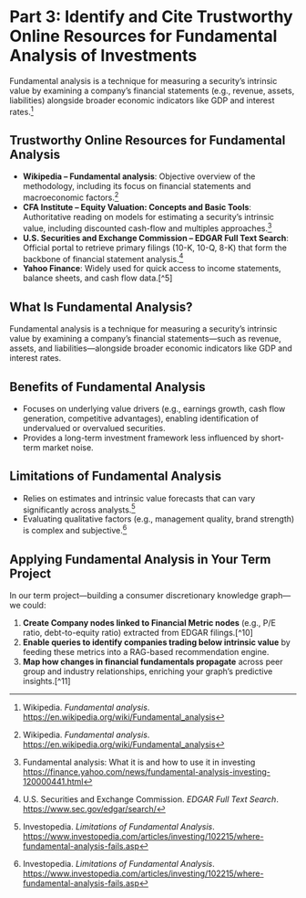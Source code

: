 # Part 3: Identify and Cite Trustworthy Online Resources for Fundamental Analysis of Investments

Fundamental analysis is a technique for measuring a security’s intrinsic value by examining a company’s financial statements (e.g., revenue, assets, liabilities) alongside broader economic indicators like GDP and interest rates.[^1]

## Trustworthy Online Resources for Fundamental Analysis

- **Wikipedia – Fundamental analysis**: Objective overview of the methodology, including its focus on financial statements and macroeconomic factors.[^1]  
- **CFA Institute – Equity Valuation: Concepts and Basic Tools**: Authoritative reading on models for estimating a security’s intrinsic value, including discounted cash-flow and multiples approaches.[^2]  
- **U.S. Securities and Exchange Commission – EDGAR Full Text Search**: Official portal to retrieve primary filings (10-K, 10-Q, 8-K) that form the backbone of financial statement analysis.[^4]  
- **Yahoo Finance**: Widely used for quick access to income statements, balance sheets, and cash flow data.[^5]  

## What Is Fundamental Analysis?

Fundamental analysis is a technique for measuring a security’s intrinsic value by examining a company’s financial statements—such as revenue, assets, and liabilities—alongside broader economic indicators like GDP and interest rates.

## Benefits of Fundamental Analysis

- Focuses on underlying value drivers (e.g., earnings growth, cash flow generation, competitive advantages), enabling identification of undervalued or overvalued securities.
- Provides a long-term investment framework less influenced by short-term market noise.

## Limitations of Fundamental Analysis

- Relies on estimates and intrinsic value forecasts that can vary significantly across analysts.[^8]  
- Evaluating qualitative factors (e.g., management quality, brand strength) is complex and subjective.[^8]  

## Applying Fundamental Analysis in Your Term Project

In our term project—building a consumer discretionary knowledge graph—we could:

1. **Create Company nodes linked to Financial Metric nodes** (e.g., P/E ratio, debt-to-equity ratio) extracted from EDGAR filings.[^10]  
2. **Enable queries to identify companies trading below intrinsic value** by feeding these metrics into a RAG-based recommendation engine.  
3. **Map how changes in financial fundamentals propagate** across peer group and industry relationships, enriching your graph’s predictive insights.[^11]


[^1]: Wikipedia. *Fundamental analysis*. https://en.wikipedia.org/wiki/Fundamental_analysis  
[^2]: Fundamental analysis: What it is and how to use it in investing https://finance.yahoo.com/news/fundamental-analysis-investing-120000441.html
[^4]: U.S. Securities and Exchange Commission. *EDGAR Full Text Search*. https://www.sec.gov/edgar/search/  
[^8]: Investopedia. *Limitations of Fundamental Analysis*. https://www.investopedia.com/articles/investing/102215/where-fundamental-analysis-fails.asp  
